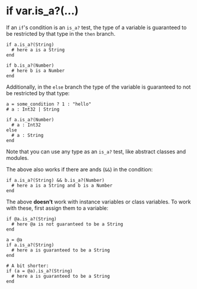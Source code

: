 # if var.is_a?(...)

If an `if`'s condition is an `is_a?` test, the type of a variable is guaranteed to be restricted by that type in the `then` branch.

```crystal
if a.is_a?(String)
  # here a is a String
end

if b.is_a?(Number)
  # here b is a Number
end
```

Additionally, in the `else` branch the type of the variable is guaranteed to not be restricted by that type:

```crystal
a = some_condition ? 1 : "hello"
# a : Int32 | String

if a.is_a?(Number)
  # a : Int32
else
  # a : String
end
```

Note that you can use any type as an `is_a?` test, like abstract classes and modules.

The above also works if there are ands (`&&`) in the condition:

```crystal
if a.is_a?(String) && b.is_a?(Number)
  # here a is a String and b is a Number
end
```

The above **doesn’t** work with instance variables or class variables. To work with these, first assign them to a variable:

```crystal
if @a.is_a?(String)
  # here @a is not guaranteed to be a String
end

a = @a
if a.is_a?(String)
  # here a is guaranteed to be a String
end

# A bit shorter:
if (a = @a).is_a?(String)
  # here a is guaranteed to be a String
end
```
